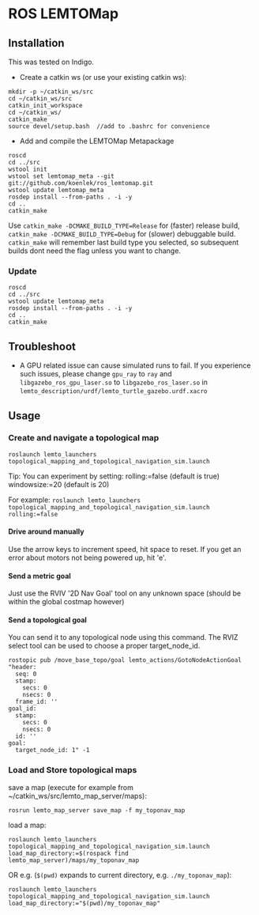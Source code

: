 ROS LEMTOMap
===================

Installation
------------
This was tested on Indigo.

- Create a catkin ws (or use your existing catkin ws):
```
mkdir -p ~/catkin_ws/src
cd ~/catkin_ws/src
catkin_init_workspace
cd ~/catkin_ws/
catkin_make 
source devel/setup.bash  //add to .bashrc for convenience
```
- Add and compile the LEMTOMap Metapackage
```
roscd
cd ../src
wstool init
wstool set lemtomap_meta --git git://github.com/koenlek/ros_lemtomap.git
wstool update lemtomap_meta
rosdep install --from-paths . -i -y
cd ..
catkin_make
```

Use `catkin_make -DCMAKE_BUILD_TYPE=Release` for (faster) release build, `catkin_make -DCMAKE_BUILD_TYPE=Debug` for (slower) debuggable build. `catkin_make` will remember last build type you selected, so subsequent builds dont need the flag unless you want to change.

### Update ###
```
roscd
cd ../src
wstool update lemtomap_meta
rosdep install --from-paths . -i -y
cd ..
catkin_make
```

Troubleshoot
------------
- A GPU related issue can cause simulated runs to fail. If you experience such issues, please change `gpu_ray` to `ray` and `libgazebo_ros_gpu_laser.so` to `libgazebo_ros_laser.so` in `lemto_description/urdf/lemto_turtle_gazebo.urdf.xacro`

Usage
-----

### Create and navigate a topological map ###

`roslaunch lemto_launchers topological_mapping_and_topological_navigation_sim.launch`

Tip: You can experiment by setting:
rolling:=false (default is true)
windowsize:=20 (default is 20)

For example:
`roslaunch lemto_launchers topological_mapping_and_topological_navigation_sim.launch rolling:=false`

#### Drive around manually ####

Use the arrow keys to increment speed, hit space to reset. If you get an error about motors not being powered up, hit 'e'.

#### Send a metric goal ####

Just use the RVIV '2D Nav Goal' tool on any unknown space (should be within the global costmap however)

#### Send a topological goal ####

You can send it to any topological node using this command. The RVIZ select tool can be used to choose a proper target_node_id. 

```
rostopic pub /move_base_topo/goal lemto_actions/GotoNodeActionGoal "header:
  seq: 0
  stamp:
    secs: 0
    nsecs: 0
  frame_id: ''
goal_id:
  stamp:
    secs: 0
    nsecs: 0
  id: ''
goal:
  target_node_id: 1" -1
```


### Load and Store topological maps ###

save a map (execute for example from ~/catkin_ws/src/lemto_map_server/maps):

`rosrun lemto_map_server save_map -f my_toponav_map`

load a map:

`roslaunch lemto_launchers topological_mapping_and_topological_navigation_sim.launch load_map_directory:=$(rospack find lemto_map_server)/maps/my_toponav_map`

OR e.g. (`$(pwd)` expands to current directory, e.g. `./my_toponav_map`):

`roslaunch lemto_launchers topological_mapping_and_topological_navigation_sim.launch load_map_directory:="$(pwd)/my_toponav_map"`

